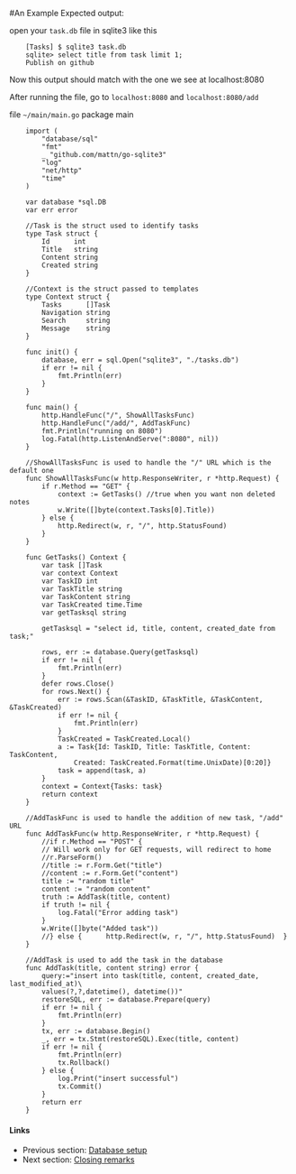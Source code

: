 #An Example
Expected output: 

open your `task.db` file in sqlite3 like this

		[Tasks] $ sqlite3 task.db
		sqlite> select title from task limit 1;
		Publish on github

Now this output should match with the one we see at localhost:8080

After running the file, go to `localhost:8080` and `localhost:8080/add` 

file `~/main/main.go`
		package main
		
		import (
			"database/sql"
			"fmt"
			_ "github.com/mattn/go-sqlite3"
			"log"
			"net/http"
			"time"
		)
		
		var database *sql.DB
		var err error
		
		//Task is the struct used to identify tasks
		type Task struct {
			Id      int
			Title   string
			Content string
			Created string
		}
		
		//Context is the struct passed to templates
		type Context struct {
			Tasks      []Task
			Navigation string
			Search     string
			Message    string
		}
		
		func init() {
			database, err = sql.Open("sqlite3", "./tasks.db")
			if err != nil {
				fmt.Println(err)
			}
		}
		
		func main() {
			http.HandleFunc("/", ShowAllTasksFunc)
			http.HandleFunc("/add/", AddTaskFunc)
			fmt.Println("running on 8080")
			log.Fatal(http.ListenAndServe(":8080", nil))
		}
		
		//ShowAllTasksFunc is used to handle the "/" URL which is the default one
		func ShowAllTasksFunc(w http.ResponseWriter, r *http.Request) {
			if r.Method == "GET" {
				context := GetTasks() //true when you want non deleted notes
				w.Write([]byte(context.Tasks[0].Title))
			} else {
				http.Redirect(w, r, "/", http.StatusFound)
			}
		}
		
		func GetTasks() Context {
			var task []Task
			var context Context
			var TaskID int
			var TaskTitle string
			var TaskContent string
			var TaskCreated time.Time
			var getTasksql string
		
			getTasksql = "select id, title, content, created_date from task;"
		
			rows, err := database.Query(getTasksql)
			if err != nil {
				fmt.Println(err)
			}
			defer rows.Close()
			for rows.Next() {
				err := rows.Scan(&TaskID, &TaskTitle, &TaskContent, &TaskCreated)
				if err != nil {
					fmt.Println(err)
				}
				TaskCreated = TaskCreated.Local()
				a := Task{Id: TaskID, Title: TaskTitle, Content: TaskContent,
					Created: TaskCreated.Format(time.UnixDate)[0:20]}
				task = append(task, a)
			}
			context = Context{Tasks: task}
			return context
		}
		
		//AddTaskFunc is used to handle the addition of new task, "/add" URL
		func AddTaskFunc(w http.ResponseWriter, r *http.Request) {
			//if r.Method == "POST" { 
			// Will work only for GET requests, will redirect to home
			//r.ParseForm()
			//title := r.Form.Get("title")
			//content := r.Form.Get("content")
			title := "random title"
			content := "random content"
			truth := AddTask(title, content)
			if truth != nil {
				log.Fatal("Error adding task")
			}
			w.Write([]byte("Added task"))
			//} else {		http.Redirect(w, r, "/", http.StatusFound)	}
		}
		
		//AddTask is used to add the task in the database
		func AddTask(title, content string) error {
			query:="insert into task(title, content, created_date, last_modified_at)\ 
			values(?,?,datetime(), datetime())"
			restoreSQL, err := database.Prepare(query)
			if err != nil {
				fmt.Println(err)
			}
			tx, err := database.Begin()
			_, err = tx.Stmt(restoreSQL).Exec(title, content)
			if err != nil {
				fmt.Println(err)
				tx.Rollback()
			} else {
				log.Print("insert successful")
				tx.Commit()
			}
			return err
		}

#### Links

- Previous section: [Database setup](2.2database.md) 
- Next section: [Closing remarks](2.4closingremarks.md)